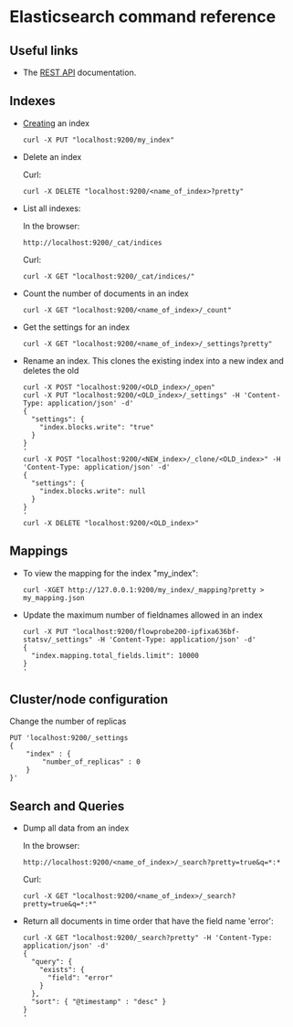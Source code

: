 # Elasticsearch command reference

## Useful links

- The [REST API](https://www.elastic.co/guide/en/elasticsearch/reference/current/rest-apis.html) documentation.

## Indexes

- [Creating](https://www.elastic.co/guide/en/elasticsearch/reference/7.8/indices-create-index.html) an index
    ```shell script
    curl -X PUT "localhost:9200/my_index"
    ```
- Delete an index

    Curl:
    ```shell script
    curl -X DELETE "localhost:9200/<name_of_index>?pretty"
    ```

- List all indexes:

    In the browser:
    ```http request
    http://localhost:9200/_cat/indices
    ```
    Curl:
    ```shell script
    curl -X GET "localhost:9200/_cat/indices/"
    ```

- Count the number of documents in an index
    ```shell script
    curl -X GET "localhost:9200/<name_of_index>/_count"
    ```

- Get the settings for an index
    ```shell script
    curl -X GET "localhost:9200/<name_of_index>/_settings?pretty"
    ```
  
- Rename an index. This clones the existing index into a new index and deletes the old
    ```shell script
    curl -X POST "localhost:9200/<OLD_index>/_open"
    curl -X PUT "localhost:9200/<OLD_index>/_settings" -H 'Content-Type: application/json' -d'
    {
      "settings": {
        "index.blocks.write": "true"
      }
    }
    '
    curl -X POST "localhost:9200/<NEW_index>/_clone/<OLD_index>" -H 'Content-Type: application/json' -d'
    {
      "settings": {
        "index.blocks.write": null 
      }
    }
    '
    curl -X DELETE "localhost:9200/<OLD_index>"
    ```

## Mappings

- To view the mapping for the index "my_index":
    ```shell script
    curl -XGET http://127.0.0.1:9200/my_index/_mapping?pretty > my_mapping.json
    ```

- Update the maximum number of fieldnames allowed in an index
    ```shell script
    curl -X PUT "localhost:9200/flowprobe200-ipfixa636bf-statsv/_settings" -H 'Content-Type: application/json' -d'
    {
      "index.mapping.total_fields.limit": 10000
    }
    '
    ```

## Cluster/node configuration

Change the number of replicas
```shell script
PUT 'localhost:9200/_settings
{
    "index" : {
        "number_of_replicas" : 0
    }
}'
```


## Search and Queries

- Dump all data from an index
    
    In the browser:
    ```http request
    http://localhost:9200/<name_of_index>/_search?pretty=true&q=*:*
    ```
    Curl:
    ```shell script
    curl -X GET "localhost:9200/<name_of_index>/_search?pretty=true&q=*:*"
    ```
  
- Return all documents in time order that have the field name 'error':
    ```shell script
    curl -X GET "localhost:9200/_search?pretty" -H 'Content-Type: application/json' -d'
    {
      "query": {
        "exists": {
          "field": "error"
        }
      },
      "sort": { "@timestamp" : "desc" }
    }
    '